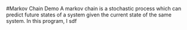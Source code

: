 #Markov Chain Demo
A markov chain is a stochastic process which can predict future states of a system given the current state of the same system. In this program, I sdf
